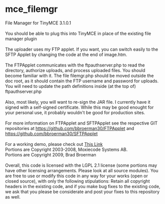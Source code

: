 mce_filemgr
============

File Manager for TinyMCE 3.1.0.1<br>
<br>
You should be able to plug this into TinyMCE in place of the existing 
file manager plugin <br>
<br> 
The uploader uses my FTP applet. If you want, you can switch easily to the
SFTP Applet by changing the code at the end of image.htm.<br>
<br>
The FTPApplet communicates with the ftpauthserver.php to read the directory,
authorize uploads, and process uploaded files. You should become familiar
with it. The file filemgr.php should be moved outside the doc root, as it
should contain the FTP username and password for uploads. You will need
to update the path definitions inside (at the top of) ftpauthserver.php<br>
<br>
Also, most likely, you will want to re-sign the JAR file. I currently have it signed with a 
self-signed certificate. While this may be good enought for your personal use, it probably wouldn't be
good for production sites.<br>
<br>
For more information on FTPApplet and SFTPApplet see the respective GIT repositories at
https://github.com/bbroerman30/FTPApplet and https://github.com/bbroerman30/SFTPApplet<br>
<br>
For a working demo, please check out <a href='http://www.bbroerman.net/tinymce1.html'> This Link </a>
<br>
Portions are Copyright 2003-2008, Moxiecode Systems AB.<br>
Portions are Copyright 2009, Brad Broerman<br>
<br>
Overall, this code is licensed with the LGPL 2.1 license (some portions may have other licensing arrangements. Please look at all source modules). You are free to use or modify this code in any way for your works (open or closed source), with only the following stipulations: Retain all copyright headers in the existing code, and if you make bug fixes to the existing code, we ask that you please be considerate and post your fixes to this repository as well.
